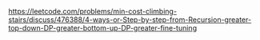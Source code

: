 ​https://leetcode.com/problems/min-cost-climbing-stairs/discuss/476388/4-ways-or-Step-by-step-from-Recursion-greater-top-down-DP-greater-bottom-up-DP-greater-fine-tuning
